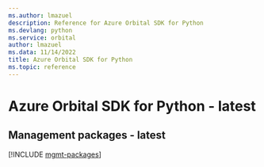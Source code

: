 ```yaml
---
ms.author: lmazuel
description: Reference for Azure Orbital SDK for Python
ms.devlang: python
ms.service: orbital
author: lmazuel
ms.data: 11/14/2022
title: Azure Orbital SDK for Python
ms.topic: reference
---
```

# Azure Orbital SDK for Python - latest

## Management packages - latest
[!INCLUDE [mgmt-packages](orbital-mgmt-index.md)]